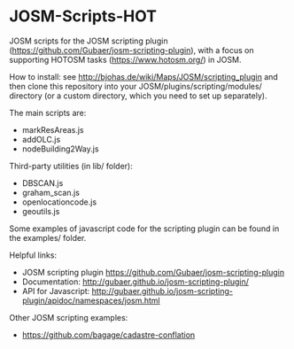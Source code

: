 # JOSM-Scripts-HOT
JOSM scripts for the JOSM scripting plugin (https://github.com/Gubaer/josm-scripting-plugin), with a focus on supporting HOTOSM tasks (https://www.hotosm.org/) in JOSM.

How to install: see http://bjohas.de/wiki/Maps/JOSM/scripting_plugin and then clone this repository into your JOSM/plugins/scripting/modules/ directory (or a custom directory, which you need to set up separately).

The main scripts are:
- markResAreas.js 
- addOLC.js
- nodeBuilding2Way.js

Third-party utilities (in lib/ folder):
- DBSCAN.js
- graham_scan.js
- openlocationcode.js
- geoutils.js

Some examples of javascript code for the scripting plugin can be found in the examples/ folder.

Helpful links:
- JOSM scripting plugin https://github.com/Gubaer/josm-scripting-plugin
- Documentation: http://gubaer.github.io/josm-scripting-plugin/
- API for Javascript: http://gubaer.github.io/josm-scripting-plugin/apidoc/namespaces/josm.html

Other JOSM scripting examples:
- https://github.com/bagage/cadastre-conflation